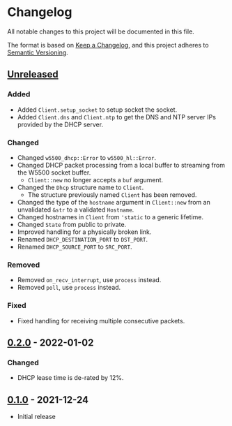 # Changelog
All notable changes to this project will be documented in this file.

The format is based on [Keep a Changelog](https://keepachangelog.com/en/1.0.0/),
and this project adheres to [Semantic Versioning](https://semver.org/spec/v2.0.0.html).

## [Unreleased]
### Added
- Added `Client.setup_socket` to setup socket the socket.
- Added `Client.dns` and `Client.ntp` to get the DNS and NTP server IPs provided by the DHCP server.

### Changed
- Changed `w5500_dhcp::Error` to `w5500_hl::Error`.
- Changed DHCP packet processing from a local buffer to streaming from the W5500 socket buffer.
  - `Client::new` no longer accepts a `buf` argument.
- Changed the `Dhcp` structure name to `Client`.
  - The structure previously named `Client` has been removed.
- Changed the type of the `hostname` argument in `Client::new` from an unvalidated `&str` to a validated `Hostname`.
- Changed hostnames in `Client` from `'static` to a generic lifetime.
- Changed `State` from public to private.
- Improved handling for a physically broken link.
- Renamed `DHCP_DESTINATION_PORT` to `DST_PORT`.
- Renamed `DHCP_SOURCE_PORT` to `SRC_PORT`.

### Removed
- Removed `on_recv_interrupt`, use `process` instead.
- Removed `poll`, use `process` instead.

### Fixed
- Fixed handling for receiving multiple consecutive packets.

## [0.2.0] - 2022-01-02
### Changed
- DHCP lease time is de-rated by 12%.

## [0.1.0] - 2021-12-24
- Initial release

[Unreleased]: https://github.com/newAM/w5500-rs/compare/dhcp%2Fv0.2.0...HEAD
[0.2.0]: https://github.com/newAM/w5500-rs/compare/dhcp%2Fv0.1.0...dhcp%2Fv0.2.0
[0.1.0]: https://github.com/newAM/w5500-rs/releases/tag/dhcp%2Fv0.1.0
